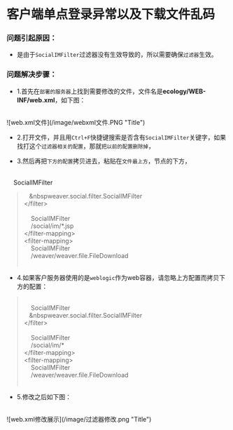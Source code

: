 # 客户端单点登录异常以及下载文件乱码

### 问题引起原因：

* 是由于`SocialIMFilter`过滤器没有生效导致的，所以需要确保`过滤器`生效。

### 问题解决步骤：

* 1.首先在`部署的服务器`上找到需要修改的文件，文件名是**ecology/WEB-INF/web.xml**，如下图：
<br/>
![web.xml文件](/image/webxml文件.PNG "Title")

* 2.打开文件，并且用`Ctrl+F`快捷键搜索是否含有`SocialIMFilter`关键字，如果找打这个`过滤器相关的配置`，那就`把以前的配置删除掉`，

* 3.然后再把`下方的配置`拷贝进去，粘贴在`文件最上方`，<web-app>节点的下方，

<filter><br/>
&nbsp;&nbsp;&nbsp;&nbsp;<filter-name>SocialIMFilter</filter-name><br/>
>&nbsp;&nbsp;&nbsp;&nbsp<filter-class>weaver.social.filter.SocialIMFilter</filter-class><br/></filter\><br/>
><filter-mapping><br/>
> &nbsp;&nbsp;&nbsp;&nbsp;<filter-name>SocialIMFilter</filter-name><br/>
> &nbsp;&nbsp;&nbsp;&nbsp;<url-pattern>/social/im/*.jsp</url-pattern><br/>
></filter-mapping\><br/>
><filter-mapping\><br/>
>&nbsp;&nbsp;&nbsp;&nbsp;<filter-name>SocialIMFilter</filter-name><br/>
> &nbsp;&nbsp;&nbsp;&nbsp;<url-pattern>/weaver/weaver.file.FileDownload</url-pattern><br/>
></filter-mapping><br/>

* 4.如果客户服务器使用的是`weblogic`作为web容器，请忽略上方配置而拷贝下方的配置：

><filter><br/>
>&nbsp;&nbsp;&nbsp;&nbsp;<filter-name>SocialIMFilter</filter-name><br/>
>&nbsp;&nbsp;&nbsp;&nbsp<filter-class>weaver.social.filter.SocialIMFilter</filter-class><br/></filter\><br/>
><filter-mapping><br/>
> &nbsp;&nbsp;&nbsp;&nbsp;<filter-name>SocialIMFilter</filter-name><br/>
> &nbsp;&nbsp;&nbsp;&nbsp;<url-pattern>/social/im/*</url-pattern><br/>
></filter-mapping\><br/>
><filter-mapping\><br/>
>&nbsp;&nbsp;&nbsp;&nbsp;<filter-name>SocialIMFilter</filter-name><br/>
> &nbsp;&nbsp;&nbsp;&nbsp;<url-pattern>/weaver/weaver.file.FileDownload</url-pattern><br/>
></filter-mapping><br/>


* 5.修改之后如下图：
<br />
![web.xml修改展示](/image/过滤器修改.png "Title")
